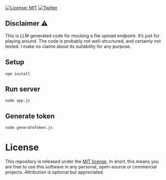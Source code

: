 [![License: MIT](https://img.shields.io/badge/License-MIT-yellow.svg)](https://opensource.org/licenses/MIT)  [![Twitter](https://img.shields.io/twitter/follow/_anshulkhare?style=social)](https://twitter.com/_anshulkhare) 

## Disclaimer ⚠️

This is LLM generated code for mocking a file upload endpoint. It’s just for playing around. The code is probably not well-structured, and certainly not tested. I make no claims about its suitability for any purpose.

## Setup

`npm install` 

## Run server

`node app.js`

## Generate token

`node generateToken.js`

# License

This repository is released under the [MIT license](https://opensource.org/licenses/MIT). In short, this means you are free to use this software in any personal, open-source or commercial projects. Attribution is optional but appreciated.

